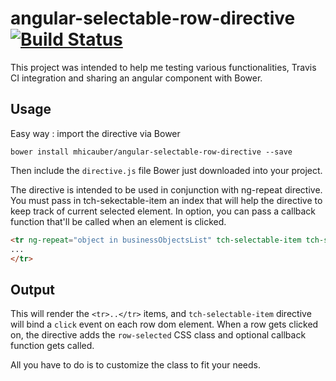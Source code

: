 angular-selectable-row-directive [![Build Status](https://travis-ci.org/mhicauber/angular-selectable-row-directive.svg?branch=master)](https://travis-ci.org/mhicauber/angular-selectable-row-directive)
=============================================

This project was intended to help me testing various functionalities, Travis CI integration and sharing an angular component with Bower.

Usage
---------------------------------------

Easy way : import the directive via Bower
```bower
bower install mhicauber/angular-selectable-row-directive --save
```

Then include the `directive.js` file Bower just downloaded into your project.

The directive is intended to be used in conjunction with ng-repeat directive.
You must pass in tch-sekectable-item an index that will help the directive to keep track of current selected element.
In option, you can pass a callback function that'll be called when an element is clicked.

```html
<tr ng-repeat="object in businessObjectsList" tch-selectable-item tch-selectable-index="$index" tch-selectable-callback="myCallback(object.id)" >
...
</tr>
```

Output
---------------------------------------

This will render the `<tr>..</tr>` items, and `tch-selectable-item` directive will bind a `click` event on each row dom element.
When a row gets clicked on, the directive adds the `row-selected` CSS class and optional callback function gets called.

All you have to do is to customize the class to fit your needs.